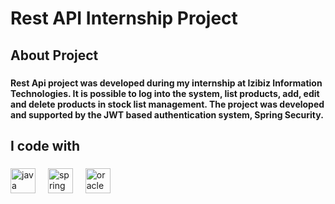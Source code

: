 <h1 align="left">Rest API Internship Project</h1>

###

<h2 align="left">About Project</h2>

###

<h4 align="left">Rest Api project was developed during my internship at Izibiz Information Technologies. It is possible to log into the system, list products, add, edit and delete products in stock list management. The project was developed and supported by the JWT based authentication system, Spring Security.</h4>

###

<h2 align="left">I code with</h2>

###

<div align="left">
  <img src="https://cdn.jsdelivr.net/gh/devicons/devicon/icons/java/java-original.svg" height="40" alt="java logo"  />
  <img width="12" />
  <img src="https://cdn.jsdelivr.net/gh/devicons/devicon/icons/spring/spring-original.svg" height="40" alt="spring logo"  />
  <img width="12" />
  <img src="https://cdn.jsdelivr.net/gh/devicons/devicon/icons/oracle/oracle-original.svg" height="40" alt="oracle logo"  />
</div>

###
